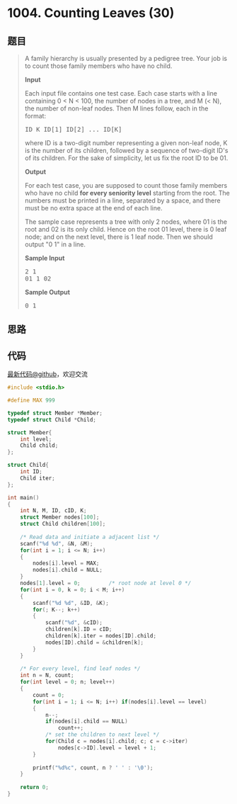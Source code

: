 <h1>1004. Counting Leaves (30)</h1>

## 题目

> <div id="problemContent">
>   A family hierarchy is usually presented by a pedigree tree.  Your job is to count those family members who have no child.<p>
> <p><b>Input</b></p>
> <p>Each input file contains one test case. Each case starts with a line containing 0 &lt; N &lt; 100, the number of nodes in a tree, and M (&lt; N), the number of non-leaf nodes.  Then M lines follow, each in the format:</p>
> <pre>
> ID K ID[1] ID[2] ... ID[K]
> </pre>
> where ID is a two-digit number representing a given non-leaf node, K is the number of its children, followed by a sequence of two-digit ID's of its children.  For the sake of simplicity, let us fix the root ID to be 01.</p>
> <p><b>Output</b></p>
> <p>For each test case, you are supposed to count those family members who have no child <b>for every seniority level</b> starting from the root.  The numbers must be printed in a line, separated by a space, and there must be no extra space at the end of each line.</p>
> <p>The sample case represents a tree with only 2 nodes, where 01 is the root and 02 is its only child.  Hence on the root 01 level, there is 0 leaf node; and on the next level, there is 1 leaf node.  Then we should output "0 1" in a line.</p>
> <b>Sample Input</b><pre>
> 2 1
> 01 1 02
> </pre>
> <b>Sample Output</b><pre>
> 0 1
> </pre>
> </div>

## 思路


## 代码

[最新代码@github](https://github.com/OliverLew/PAT/blob/master/PATAdvanced/1004.c)，欢迎交流
```c
#include <stdio.h>

#define MAX 999

typedef struct Member *Member;
typedef struct Child *Child;

struct Member{
    int level;
    Child child;
};

struct Child{
    int ID;
    Child iter;
};

int main()
{
    int N, M, ID, cID, K;
    struct Member nodes[100];
    struct Child children[100];
    
    /* Read data and initiate a adjacent list */
    scanf("%d %d", &N, &M);
    for(int i = 1; i <= N; i++)
    {
        nodes[i].level = MAX;
        nodes[i].child = NULL;
    }
    nodes[1].level = 0;         /* root node at level 0 */
    for(int i = 0, k = 0; i < M; i++)
    {
        scanf("%d %d", &ID, &K);
        for(; K--; k++)
        {
            scanf("%d", &cID);
            children[k].ID = cID;
            children[k].iter = nodes[ID].child;
            nodes[ID].child = &children[k];
        }
    }
    
    /* For every level, find leaf nodes */
    int n = N, count;
    for(int level = 0; n; level++)
    {
        count = 0;
        for(int i = 1; i <= N; i++) if(nodes[i].level == level)
        {
            n--;
            if(nodes[i].child == NULL)
                count++;
            /* set the children to next level */
            for(Child c = nodes[i].child; c; c = c->iter)
                nodes[c->ID].level = level + 1;
        }
        
        printf("%d%c", count, n ? ' ' : '\0');
    }
    
    return 0;
}

```
